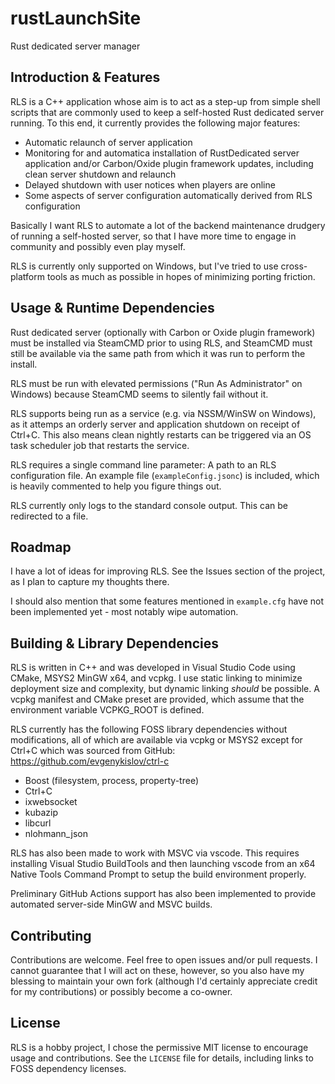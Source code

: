 # rustLaunchSite
Rust dedicated server manager

## Introduction & Features
RLS is a C++ application whose aim is to act as a step-up from simple shell scripts that are commonly used to keep a self-hosted Rust dedicated server running. To this end, it currently provides the following major features:
- Automatic relaunch of server application
- Monitoring for and automatica installation of RustDedicated server application and/or Carbon/Oxide plugin framework updates, including clean server shutdown and relaunch
- Delayed shutdown with user notices when players are online
- Some aspects of server configuration automatically derived from RLS configuration

Basically I want RLS to automate a lot of the backend maintenance drudgery of running a self-hosted server, so that I have more time to engage in community and possibly even play myself.

RLS is currently only supported on Windows, but I've tried to use cross-platform tools as much as possible in hopes of minimizing porting friction.

## Usage & Runtime Dependencies
Rust dedicated server (optionally with Carbon or Oxide plugin framework) must be installed via SteamCMD prior to using RLS, and SteamCMD must still be available via the same path from which it was run to perform the install.

RLS must be run with elevated permissions ("Run As Administrator" on Windows) because SteamCMD seems to silently fail without it.

RLS supports being run as a service (e.g. via NSSM/WinSW on Windows), as it attemps an orderly server and application shutdown on receipt of Ctrl+C. This also means clean nightly restarts can be triggered via an OS task scheduler job that restarts the service.

RLS requires a single command line parameter: A path to an RLS configuration file. An example file (`exampleConfig.jsonc`) is included, which is heavily commented to help you figure things out.

RLS currently only logs to the standard console output. This can be redirected to a file.

## Roadmap
I have a lot of ideas for improving RLS. See the Issues section of the project, as I plan to capture my thoughts there.

I should also mention that some features mentioned in `example.cfg` have not been implemented yet - most notably wipe automation.

## Building & Library Dependencies
RLS is written in C++ and was developed in Visual Studio Code using CMake, MSYS2 MinGW x64, and vcpkg. I use static linking to minimize deployment size and complexity, but dynamic linking _should_ be possible. A vcpkg manifest and CMake preset are provided, which assume that the environment variable VCPKG_ROOT is defined.

RLS currently has the following FOSS library dependencies without modifications, all of which are available via vcpkg or MSYS2 except for Ctrl+C which was sourced from GitHub: https://github.com/evgenykislov/ctrl-c
- Boost (filesystem, process, property-tree)
- Ctrl+C
- ixwebsocket
- kubazip
- libcurl
- nlohmann_json

RLS has also been made to work with MSVC via vscode. This requires installing Visual Studio BuildTools and then launching vscode from an x64 Native Tools Command Prompt to setup the build environment properly.

Preliminary GitHub Actions support has also been implemented to provide automated server-side MinGW and MSVC builds.

## Contributing
Contributions are welcome. Feel free to open issues and/or pull requests. I cannot guarantee that I will act on these, however, so you also have my blessing to maintain your own fork (although I'd certainly appreciate credit for my contributions) or possibly become a co-owner.

## License
RLS is a hobby project, I chose the permissive MIT license to encourage usage and contributions. See the `LICENSE` file for details, including links to FOSS dependency licenses.
